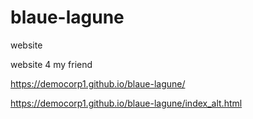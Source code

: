 # blaue-lagune
website

website 4 my friend



 https://democorp1.github.io/blaue-lagune/
 
 https://democorp1.github.io/blaue-lagune/index_alt.html
